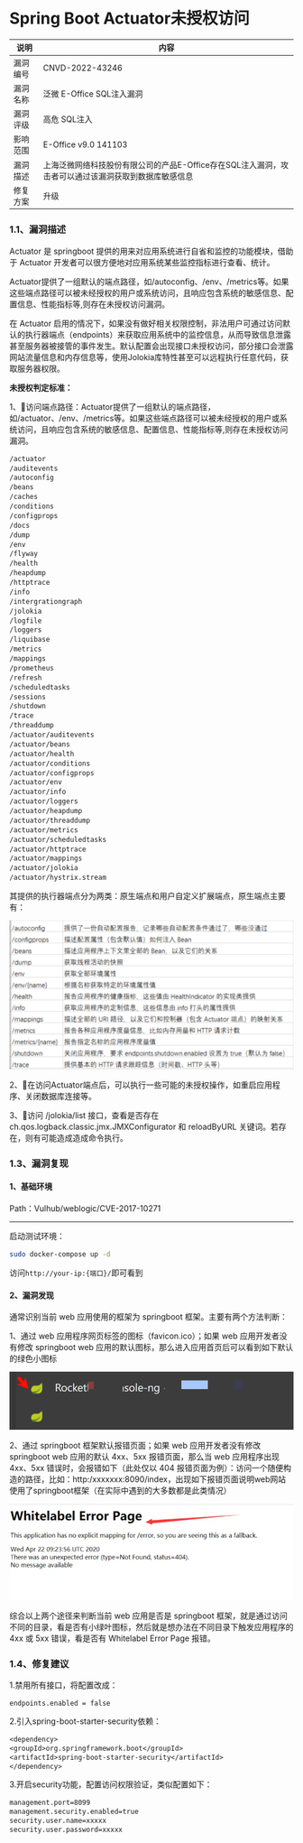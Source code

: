 # Spring Boot Actuator未授权访问

| 说明     | 内容                                                         |
| -------- | ------------------------------------------------------------ |
| 漏洞编号 | CNVD-2022-43246                                              |
| 漏洞名称 | 泛微 E-Office SQL注入漏洞                                    |
| 漏洞评级 | 高危 SQL注入                                                 |
| 影响范围 | E-Office v9.0 141103                                         |
| 漏洞描述 | 上海泛微网络科技股份有限公司的产品E-Office存在SQL注入漏洞，攻击者可以通过该漏洞获取到数据库敏感信息 |
| 修复方案 | 升级                                                         |



### 1.1、漏洞描述

Actuator 是 springboot 提供的用来对应用系统进行自省和监控的功能模块，借助于 Actuator 开发者可以很方便地对应用系统某些监控指标进行查看、统计。

Actuator提供了一组默认的端点路径，如/autoconfig、/env、/metrics等。如果这些端点路径可以被未经授权的用户或系统访问，且响应包含系统的敏感信息、配置信息、性能指标等,则存在未授权访问漏洞。

在 Actuator 启用的情况下，如果没有做好相关权限控制，非法用户可通过访问默认的执行器端点（endpoints）来获取应用系统中的监控信息，从而导致信息泄露甚至服务器被接管的事件发生。默认配置会出现接口未授权访问，部分接口会泄露网站流量信息和内存信息等，使用Jolokia库特性甚至可以远程执行任意代码，获取服务器权限。

**未授权判定标准：**

1、:panda_face:访问端点路径：Actuator提供了一组默认的端点路径，如/actuator、/env、/metrics等。如果这些端点路径可以被未经授权的用户或系统访问，且响应包含系统的敏感信息、配置信息、性能指标等,则存在未授权访问漏洞。

```bash
/actuator
/auditevents
/autoconfig
/beans
/caches
/conditions
/configprops
/docs
/dump
/env
/flyway
/health
/heapdump
/httptrace
/info
/intergrationgraph
/jolokia
/logfile
/loggers
/liquibase
/metrics
/mappings
/prometheus
/refresh
/scheduledtasks
/sessions
/shutdown
/trace
/threaddump
/actuator/auditevents
/actuator/beans
/actuator/health
/actuator/conditions
/actuator/configprops
/actuator/env
/actuator/info
/actuator/loggers
/actuator/heapdump
/actuator/threaddump
/actuator/metrics
/actuator/scheduledtasks
/actuator/httptrace
/actuator/mappings
/actuator/jolokia
/actuator/hystrix.stream
```

其提供的执行器端点分为两类：原生端点和用户自定义扩展端点，原生端点主要有：

![image-20231225103616080](./imgs/image-20231225103616080.png)

2、:panda_face:在访问Actuator端点后，可以执行一些可能的未授权操作，如重启应用程序、关闭数据库连接等。

3、:panda_face:访问 /jolokia/list 接口，查看是否存在 ch.qos.logback.classic.jmx.JMXConfigurator 和 reloadByURL 关键词。若存在，则有可能造成造成命令执行。



### 1.3、漏洞复现

#### 1、基础环境

Path：Vulhub/weblogic/CVE-2017-10271

---

启动测试环境：

```bash
sudo docker-compose up -d
```

访问`http://your-ip:{端口}/`即可看到



#### 2、漏洞发现

通常识别当前 web 应用使用的框架为 springboot 框架。主要有两个方法判断：

1、通过 web 应用程序网页标签的图标（favicon.ico）；如果 web 应用开发者没有修改 springboot web 应用的默认图标，那么进入应用首页后可以看到如下默认的绿色小图标

![image-20231225104055036](./imgs/image-20231225104055036.png)

2、通过 springboot 框架默认报错页面；如果 web 应用开发者没有修改 springboot web 应用的默认 4xx、5xx 报错页面，那么当 web 应用程序出现 4xx、5xx 错误时，会报错如下（此处仅以 404 报错页面为例）：访问一个随便构造的路径，比如：http:/xxxxxxx:8090/index，出现如下报错页面说明web网站使用了springboot框架（在实际中遇到的大多数都是此类情况）

![image-20231225103924725](./imgs/image-20231225103924725.png)

综合以上两个途径来判断当前 web 应用是否是 springboot 框架，就是通过访问不同的目录，看是否有小绿叶图标，然后就是想办法在不同目录下触发应用程序的 4xx 或 5xx 错误，看是否有 Whitelabel Error Page 报错。



### 1.4、修复建议

1.禁用所有接口，将配置改成：

```
endpoints.enabled = false
```

2.引入spring-boot-starter-security依赖：

```
<dependency>
<groupId>org.springframework.boot</groupId>
<artifactId>spring-boot-starter-security</artifactId>
</dependency>
```

3.开启security功能，配置访问权限验证，类似配置如下：

```
management.port=8099
management.security.enabled=true
security.user.name=xxxxx
security.user.password=xxxxx
```




